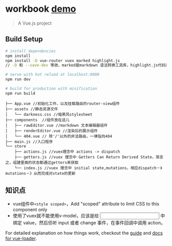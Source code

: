 # workbook [demo](http://kad0108.github.io/FE-Demos/workbook/dist/)

> A Vue.js project

## Build Setup

``` bash
# install dependencies
npm install
npm install -D vue-router vuex marked highlight.js
// -D 和 --save-dev 等效，marked是markdown 语法转换工具库，highlight.js代码高亮插件

# serve with hot reload at localhost:8080
npm run dev

# build for production with minification
npm run build
```

```
├── App.vue //初始化工作，以及挂载路由的router-view组件
├── assets //静态资源文件
│   └── darkness.css //暗黑风stylesheet
├── components  //组件放在这儿
│   ├── rawEditor.vue //markdown 文本编辑器组件
│   ├── renderEditor.vue //渲染后的展示组件
│   └── 404.vue // 除'/'以外的非法路由，一律指向404
├── main.js //入口程序
└── store
    ├── actions.js //vuex理念中 actions -> dispatch
    ├── getters.js //vuex 理念中 Getters Can Return Derived State，简言之，组建里面的状态都通过getters来获取
    └── index.js //vuex 理念中 initial state,mutations，相应dispatch－》mutations－》从而完成对state的更新
```



## 知识点

* vue组件中```<style scoped>```，Add "scoped" attribute to limit CSS to this component only
* ​使用了vuex就不能使用v-model，应该是给 <input> 中绑定 value，然后侦听 input 或者 change 事件，在事件回调中调用 action。



For detailed explanation on how things work, checkout the [guide](http://vuejs-templates.github.io/webpack/) and [docs for vue-loader](http://vuejs.github.io/vue-loader).